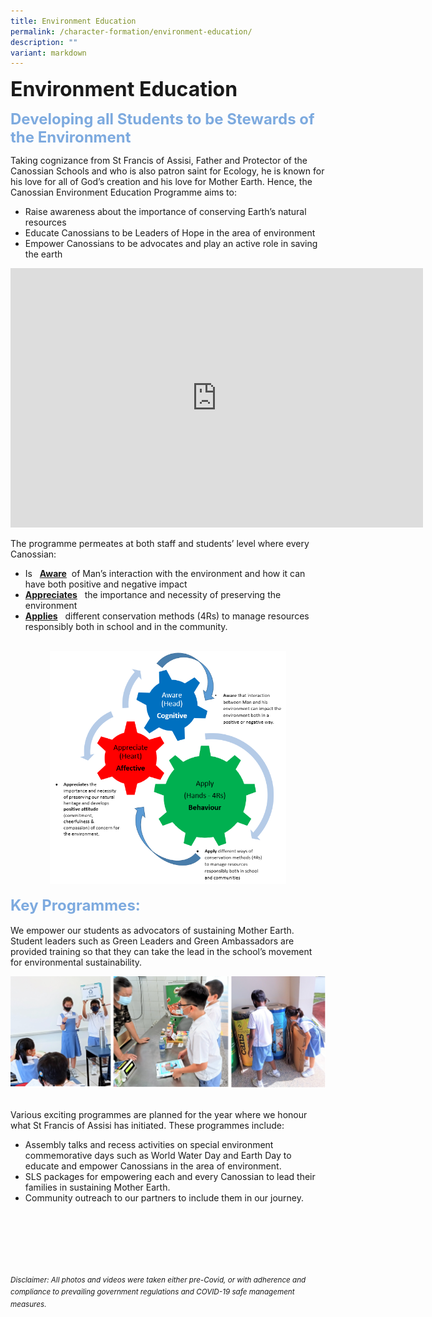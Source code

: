 ```yaml
---
title: Environment Education
permalink: /character-formation/environment-education/
description: ""
variant: markdown
---
```

<b><font size="6">Environment Education</font></b>

<b><font size="5" color="#7daadf">Developing all Students to be Stewards of the Environment</font></b>

Taking cognizance from St Francis of Assisi, Father and Protector of the Canossian Schools and who is also patron saint for Ecology, he is known for his love for all of God’s creation and his love for Mother Earth. Hence, the Canossian Environment Education Programme aims to: 

* Raise awareness about the importance of conserving Earth’s natural resources
* Educate Canossians to be Leaders of Hope in the area of environment
* Empower Canossians to be advocates and play an active role in saving the earth

<center>
<iframe allowfullscreen="" allow="accelerometer; autoplay; clipboard-write; encrypted-media; gyroscope; picture-in-picture; web-share" frameborder="0" title="YouTube video player" src="https://www.youtube.com/embed/3QFu32_eUnc?si=SIzsFS0B9vsd-3b1" height="415" width="660"></iframe>
</center>
  
The programme permeates at both staff and students’ level where every Canossian:

* Is &nbsp;&nbsp;<b><u>Aware</u></b>&nbsp;&nbsp;of Man’s interaction with the environment and how it can have both positive and negative impact
* <u><b> Appreciates</b></u>&nbsp;&nbsp;  the importance and necessity of preserving the environment
* <u><b> Applies</b></u>&nbsp;&nbsp;  different conservation methods (4Rs) to manage resources responsibly both in school and in the community.


<br>
<center>
	
<img src="/images/Character%20Formation/Environment%20Edu.png" style="width:75%">
	

</center>

<br>
<b><font size="5" color="#7daadf">Key Programmes:</font></b>
<br><br>
We empower our students as advocators of sustaining Mother Earth. Student leaders such as Green Leaders and Green Ambassadors are provided training so that they can take the lead in the school’s movement for environmental sustainability.


![](/images/Character%20Formation/Environment%20Edu%202.png)


<br>
Various exciting programmes are planned for the year where we honour what St Francis of Assisi has initiated. These programmes include:

<br>

 *   Assembly talks and recess activities on special environment commemorative days such as World Water Day and Earth Day to educate and empower Canossians in the area of environment.
 *   SLS packages for empowering each and every Canossian to lead their families in sustaining Mother Earth.
 *   Community outreach to our partners to include them in our journey.

<br><br><br><br><br><br>
<sup>_Disclaimer: All photos and videos were taken either pre-Covid, or with adherence and compliance to prevailing government regulations and COVID-19 safe management measures._</sup>